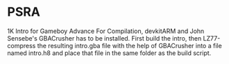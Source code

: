 # PSRA
1K Intro for Gameboy Advance
For Compilation, devkitARM and John Sensebe's GBACrusher has to be installed. 
First build the intro, then LZ77-compress the resulting intro.gba file with the 
help of GBACrusher into a file named intro.h8 and place that file in the same folder
as the build script.

